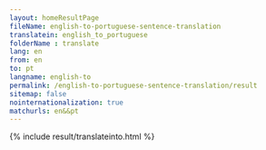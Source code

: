 ```yaml
---
layout: homeResultPage
fileName: english-to-portuguese-sentence-translation
translatein: english_to_portuguese
folderName : translate
lang: en
from: en
to: pt
langname: english-to
permalink: /english-to-portuguese-sentence-translation/result
sitemap: false
nointernationalization: true
matchurls: en&&pt
---
```

{% include result/translateinto.html %}

<script src="/js/result/translation.js" data-foldername="{{page.folderName}}" data-lang="{{page.lang}}"></script>

